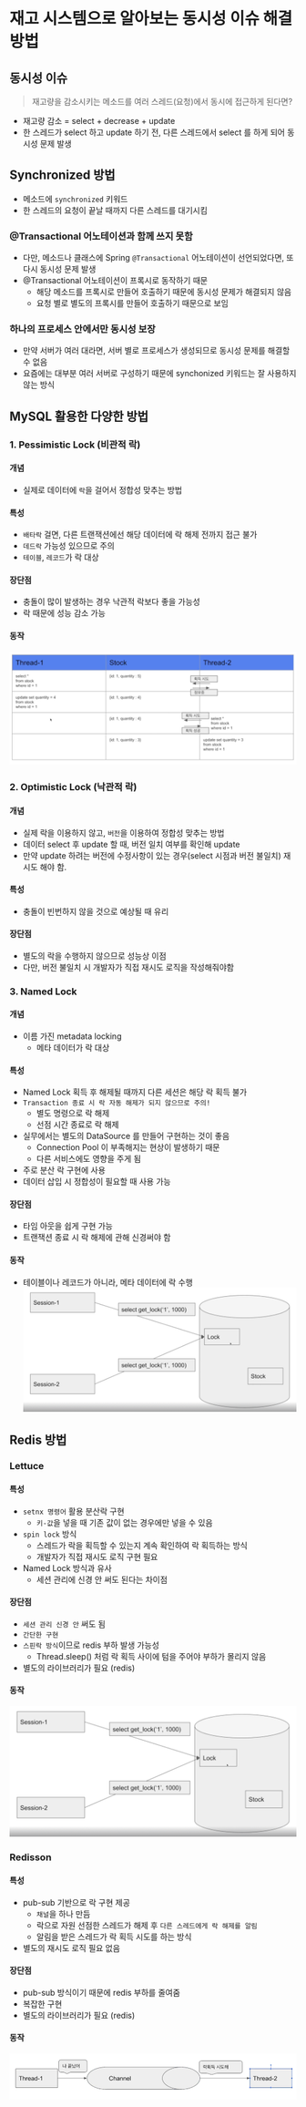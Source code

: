 # 재고 시스템으로 알아보는 동시성 이슈 해결방법

## 동시성 이슈

> 재고량을 감소시키는 메소드를 여러 스레드(요청)에서 동시에 접근하게 된다면?
- 재고량 감소 = select + decrease + update
- 한 스레드가 select 하고 update 하기 전, 다른 스레드에서 select 를 하게 되어 동시성 문제 발생

## Synchronized 방법
- 메소드에 `synchronized` 키워드
- 한 스레드의 요청이 끝날 때까지 다른 스레드를 대기시킴
### @Transactional 어노테이션과 함께 쓰지 못함
- 다만, 메소드나 클래스에 Spring `@Transactional` 어노테이션이 선언되었다면, 또다시 동시성 문제 발생
- @Transactional 어노테이션이 프록시로 동작하기 때문
  - 해당 메소드를 프록시로 만들어 호출하기 때문에 동시성 문제가 해결되지 않음
  - 요청 별로 별도의 프록시를 만들어 호출하기 때문으로 보임
### 하나의 프로세스 안에서만 동시성 보장
- 만약 서버가 여러 대라면, 서버 별로 프로세스가 생성되므로 동시성 문제를 해결할 수 없음
- 요즘에는 대부분 여러 서버로 구성하기 때문에 synchonized 키워드는 잘 사용하지 않는 방식

## MySQL 활용한 다양한 방법

### 1. Pessimistic Lock (비관적 락)
#### 개념
- 실제로 데이터에 `락`을 걸어서 정합성 맞추는 방법
#### 특성
- `배타락` 걸면, 다른 트랜잭션에선 해당 데이터에 락 해제 전까지 접근 불가
- `데드락` 가능성 있으므로 주의
- `테이블`, `레코드`가 락 대상
#### 장단점
- 충돌이 많이 발생하는 경우 낙관적 락보다 좋을 가능성
- 락 때문에 성능 감소 가능
#### 동작
![비관적_락.png](비관적_락.png)

### 2. Optimistic Lock (낙관적 락)
#### 개념
- 실제 락을 이용하지 않고, `버전`을 이용하여 정합성 맞추는 방법
- 데이터 select 후 update 할 때, 버전 일치 여부를 확인해 update
- 만약 update 하려는 버전에 수정사항이 있는 경우(select 시점과 버전 불일치) 재시도 해야 함.
#### 특성
- 충돌이 빈번하지 않을 것으로 예상될 때 유리
#### 장단점
- 별도의 락을 수행하지 않으므로 성능상 이점
- 다만, 버전 불일치 시 개발자가 직접 재시도 로직을 작성해줘야함

### 3. Named Lock
#### 개념
- 이름 가진 metadata locking
  - 메타 데이터가 락 대상
#### 특성
- Named Lock 획득 후 해제될 때까지 다른 세션은 해당 락 획득 불가
- `Transaction 종료 시 락 자동 해제가 되지 않으므로 주의!`
  - 별도 명령으로 락 해제
  - 선점 시간 종료로 락 해제
- 실무에서는 별도의 DataSource 를 만들어 구현하는 것이 좋음
  - Connection Pool 이 부족해지는 현상이 발생하기 때문
  - 다른 서비스에도 영향을 주게 됨
- 주로 분산 락 구현에 사용
- 데이터 삽입 시 정합성이 필요할 때 사용 가능
#### 장단점
- 타임 아웃을 쉽게 구현 가능
- 트랜잭션 종료 시 락 해제에 관해 신경써야 함
#### 동작
- 테이블이나 레코드가 아니라, 메타 데이터에 락 수행
![Named_Lock.png](Named_Lock.png)

## Redis 방법

### Lettuce
#### 특성
- `setnx 명령어` 활용 분산락 구현
  - `키-값`을 넣을 때 기존 값이 없는 경우에만 넣을 수 있음
- `spin lock` 방식
  - 스레드가 락을 획득할 수 있는지 계속 확인하여 락 획득하는 방식
  - 개발자가 직접 재시도 로직 구현 필요
- Named Lock 방식과 유사
  - 세션 관리에 신경 안 써도 된다는 차이점
#### 장단점
- `세션 관리 신경 안` 써도 됨
- `간단한 구현`
- `스핀락 방식`이므로 redis 부하 발생 가능성
  - Thread.sleep() 처럼 락 획득 사이에 텀을 주어야 부하가 몰리지 않음
- 별도의 라이브러리가 필요 (redis)
#### 동작
![Lettuce.png](Lettuce.png)

### Redisson
#### 특성
- pub-sub 기반으로 락 구현 제공
  - `채널`을 하나 만듬
  - 락으로 자원 선점한 스레드가 해제 후 `다른 스레드에게 락 해제를 알림`
  - 알림을 받은 스레드가 락 획득 시도를 하는 방식
- 별도의 재시도 로직 필요 없음
#### 장단점
- pub-sub 방식이기 때문에 redis 부하를 줄여줌
- 복잡한 구현
- 별도의 라이브러리가 필요 (redis)
#### 동작
![Redisson.png](Redisson.png)